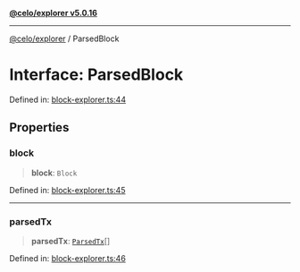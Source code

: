 [**@celo/explorer v5.0.16**](../README.md)

***

[@celo/explorer](../README.md) / ParsedBlock

# Interface: ParsedBlock

Defined in: [block-explorer.ts:44](https://github.com/celo-org/developer-tooling/blob/master/packages/sdk/explorer/src/block-explorer.ts#L44)

## Properties

### block

> **block**: `Block`

Defined in: [block-explorer.ts:45](https://github.com/celo-org/developer-tooling/blob/master/packages/sdk/explorer/src/block-explorer.ts#L45)

***

### parsedTx

> **parsedTx**: [`ParsedTx`](ParsedTx.md)[]

Defined in: [block-explorer.ts:46](https://github.com/celo-org/developer-tooling/blob/master/packages/sdk/explorer/src/block-explorer.ts#L46)
